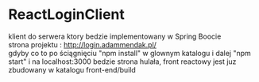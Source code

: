 # ReactLoginClient

klient do serwera ktory bedzie implementowany w Spring Boocie <br>
strona projektu : http://login.adammendak.pl/
<br>
gdyby co to po ściągnięciu "npm install" w glownym katalogu i dalej "npm start" i na localhost:3000 bedzie strona hulała, front reactowy jest juz zbudowany w katalogu front-end/build
